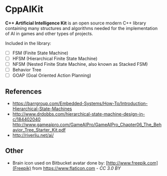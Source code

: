 # CppAIKit
**C++ Artificial Intelligence Kit** is an open source modern C++ library containing many structures and algorithms needed for the implementation of AI in games and other types of projects.

Included in the library:
* [ ] FSM (Finite State Machine)
* [ ] HFSM (Hierarchical Finite State Machine)
* [ ] NFSM (Nested Finite State Machine, also known as Stacked FSM)
* [ ] Behavior Tree
* [ ] GOAP (Goal Oriented Action Planning)

## References
* https://barrgroup.com/Embedded-Systems/How-To/Introduction-Hierarchical-State-Machines
* http://www.drdobbs.com/hierarchical-state-machine-design-in-c/184402040
http://www.gameaipro.com/GameAIPro/GameAIPro_Chapter06_The_Behavior_Tree_Starter_Kit.pdf
* http://riverliu.net/ai/

## Other
* Brain icon used on Bitbucket avatar done by: [http://www.freepik.com](Freepik) from https://www.flaticon.com - _CC 3.0 BY_
